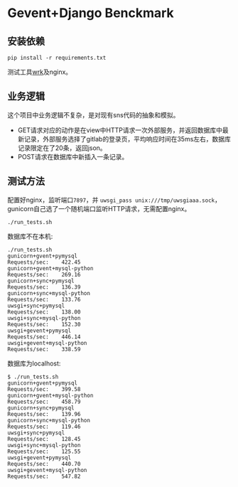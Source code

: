 Gevent+Django Benckmark
=========================

安装依赖
--------

```
pip install -r requirements.txt
```

测试工具[wrk](https://github.com/wg/wrk)及nginx。

业务逻辑
--------

这个项目中业务逻辑不复杂，是对现有sns代码的抽象和模拟。
* GET请求对应的动作是在view中HTTP请求一次外部服务，并返回数据库中最新记录，外部服务选择了gitlab的登录页，平均响应时间在35ms左右，数据库记录限定在了20条，返回json。
* POST请求在数据库中新插入一条记录。

测试方法
--------
配置好nginx，监听端口`7897`，并 `uwsgi_pass unix:///tmp/uwsgiaaa.sock`，gunicorn自己选了一个随机端口监听HTTP请求，无需配置nginx。

```
./run_tests.sh
```

数据库不在本机:

```
./run_tests.sh
gunicorn+gvent+pymysql
Requests/sec:    422.45
gunicorn+gvent+mysql-python
Requests/sec:    269.16
gunicorn+sync+pymysql
Requests/sec:    136.39
gunicorn+sync+mysql-python
Requests/sec:    133.76
uwsgi+sync+pymysql
Requests/sec:    138.00
uwsgi+sync+mysql-python
Requests/sec:    152.30
uwsgi+gevent+pymysql
Requests/sec:    446.14
uwsgi+gevent+mysql-python
Requests/sec:    338.59
```

数据库为localhost:

```
$ ./run_tests.sh
gunicorn+gvent+pymysql
Requests/sec:    399.58
gunicorn+gvent+mysql-python
Requests/sec:    458.79
gunicorn+sync+pymysql
Requests/sec:    139.96
gunicorn+sync+mysql-python
Requests/sec:    119.46
uwsgi+sync+pymysql
Requests/sec:    128.45
uwsgi+sync+mysql-python
Requests/sec:    125.55
uwsgi+gevent+pymysql
Requests/sec:    440.70
uwsgi+gevent+mysql-python
Requests/sec:    547.82
```
